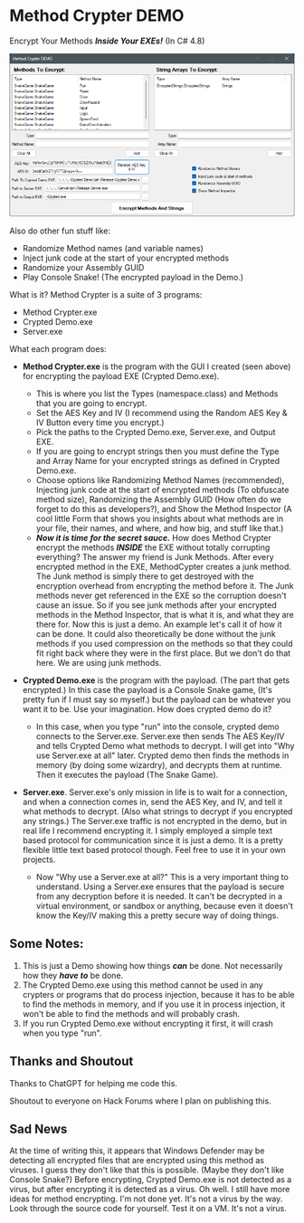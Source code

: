 # Method Crypter DEMO
Encrypt Your Methods ***Inside Your EXEs!*** (In C# 4.8)

![Method Crypter GUI](MethodCrypterScreenShot.png?raw=true)

Also do other fun stuff like: 
* Randomize Method names (and variable names)
* Inject junk code at the start of your encrypted methods
* Randomize your Assembly GUID
* Play Console Snake! (The encrypted payload in the Demo.)

What is it?
Method Crypter is a suite of 3 programs:
* Method Crypter.exe
* Crypted Demo.exe
* Server.exe

What each program does:
* **Method Crypter.exe** is the program with the GUI I created (seen above) for encrypting the payload EXE (Crypted Demo.exe).
  * This is where you list the Types (namespace.class) and Methods that you are going to encrypt.
  * Set the AES Key and IV (I recommend using the Random AES Key & IV Button every time you encrypt.)
  * Pick the paths to the Crypted Demo.exe, Server.exe, and Output EXE.
  * If you are going to encrypt strings then you must define the Type and Array Name for your encrypted strings as defined in Crypted Demo.exe.
  * Choose options like Randomizing Method Names (recommended), Injecting junk code at the start of encrypted methods (To obfuscate method size), Randomizing the Assembly GUID (How often do we forget to do this as developers?), and Show the Method Inspector (A cool little Form that shows you insights about what methods are in your file, their names, and where, and how big, and stuff like that.)
  * ***Now it is time for the secret sauce.***  How does Method Crypter encrypt the methods ***INSIDE*** the EXE without totally corrupting everything?  The answer my friend is Junk Methods.  After every encrypted method in the EXE, MethodCypter creates a junk method.  The Junk method is simply there to get destroyed with the encryption overhead from encrypting the method before it.  The Junk methods never get referenced in the EXE so the corruption doesn't cause an issue.  So if you see junk methods after your encrypted methods in the Method Inspector, that is what it is, and what they are there for.  Now this is just a demo.  An example let's call it of how it can be done.  It could also theoretically be done without the junk methods if you used compression on the methods so that they could fit right back where they were in the first place.  But we don't do that here. We are using junk methods.
 
* **Crypted Demo.exe** is the program with the payload. (The part that gets encrypted.)  In this case the payload is a Console Snake game, (It's pretty fun if I must say so myself.) but the payload can be whatever you want it to be.  Use your imagination.  How does crypted demo do it?
  * In this case, when you type "run" into the console, crypted demo connects to the Server.exe.  Server.exe then sends The AES Key/IV and tells Crypted Demo what methods to decrypt.  I will get into "Why use Server.exe at all" later.  Crypted demo then finds the methods in memory (by doing some wizardry), and decrypts them at runtime.  Then it executes the payload (The Snake Game).

* **Server.exe**.  Server.exe's only mission in life is to wait for a connection, and when a connection comes in, send the AES Key, and IV, and tell it what methods to decrypt. (Also what strings to decrypt if you encrypted any strings.)  The Server.exe traffic is not encrypted in the demo, but in real life I recommend encrypting it.  I simply employed a simple text based protocol for communication since it is just a demo.  It is a pretty flexible little text based protocol though.  Feel free to use it in your own projects.
  * Now "Why use a Server.exe at all?"  This is a very important thing to understand.  Using a Server.exe ensures that the payload is secure from any decryption before it is needed.  It can't be decrypted in a virtual environment, or sandbox or anything, because even it doesn't know the Key/IV making this a pretty secure way of doing things.

## Some Notes:
1) This is just a Demo showing how things ***can*** be done.  Not necessarily how they ***have to*** be done.
2) The Crypted Demo.exe using this method cannot be used in any crypters or programs that do process injection, because it has to be able to find the methods in memory, and if you use it in process injection, it won't be able to find the methods and will probably crash.
3) If you run Crypted Demo.exe without encrypting it first, it will crash when you type "run".

## Thanks and Shoutout
Thanks to ChatGPT for helping me code this.

Shoutout to everyone on Hack Forums where I plan on publishing this.

## Sad News
At the time of writing this, it appears that Windows Defender may be detecting all encrypted files that are encrypted using this method as viruses.  I guess they don't like that this is possible.  (Maybe they don't like Console Snake?)  Before encrypting, Crypted Demo.exe is not detected as a virus, but after encrypting it is detected as a virus.  Oh well.  I still have more ideas for method encrypting.  I'm not done yet.  It's not a virus by the way.  Look through the source code for yourself.  Test it on a VM.  It's not a virus.